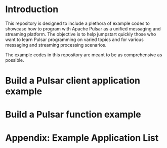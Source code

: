 # Introduction

This repository is designed to include a plethora of example codes to showcase how to program with Apache Pulsar as a unified messaging and streaming platform. The objective is to help jumpstart quickly those who want to learn Pulsar programming on varied topics and for various messaging and streaming processing scenarios.

The example codes in this repository are meant to be as comprehensive as possible.

# Build a Pulsar client application example 



# Build a Pulsar function example



# Appendix: Example Application List